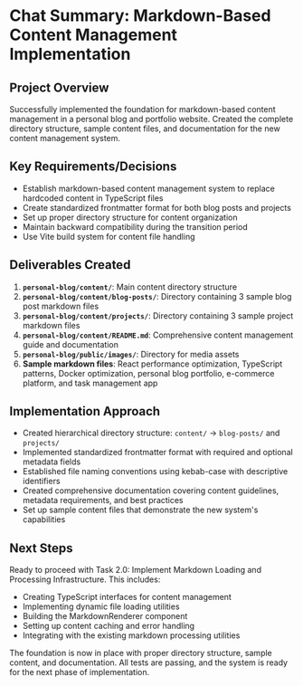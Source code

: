 # Chat Summary: Markdown-Based Content Management Implementation

## Project Overview
Successfully implemented the foundation for markdown-based content management in a personal blog and portfolio website. Created the complete directory structure, sample content files, and documentation for the new content management system.

## Key Requirements/Decisions
- Establish markdown-based content management system to replace hardcoded content in TypeScript files
- Create standardized frontmatter format for both blog posts and projects
- Set up proper directory structure for content organization
- Maintain backward compatibility during the transition period
- Use Vite build system for content file handling

## Deliverables Created
1. **`personal-blog/content/`**: Main content directory structure
2. **`personal-blog/content/blog-posts/`**: Directory containing 3 sample blog post markdown files
3. **`personal-blog/content/projects/`**: Directory containing 3 sample project markdown files
4. **`personal-blog/content/README.md`**: Comprehensive content management guide and documentation
5. **`personal-blog/public/images/`**: Directory for media assets
6. **Sample markdown files**: React performance optimization, TypeScript patterns, Docker optimization, personal blog portfolio, e-commerce platform, and task management app

## Implementation Approach
- Created hierarchical directory structure: `content/` → `blog-posts/` and `projects/`
- Implemented standardized frontmatter format with required and optional metadata fields
- Established file naming conventions using kebab-case with descriptive identifiers
- Created comprehensive documentation covering content guidelines, metadata requirements, and best practices
- Set up sample content files that demonstrate the new system's capabilities

## Next Steps
Ready to proceed with Task 2.0: Implement Markdown Loading and Processing Infrastructure. This includes:
- Creating TypeScript interfaces for content management
- Implementing dynamic file loading utilities
- Building the MarkdownRenderer component
- Setting up content caching and error handling
- Integrating with the existing markdown processing utilities

The foundation is now in place with proper directory structure, sample content, and documentation. All tests are passing, and the system is ready for the next phase of implementation.
